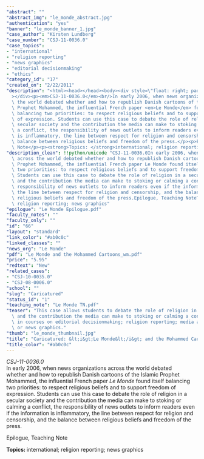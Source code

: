 ```yaml
---
"abstract": ""
"abstract_img": "le_monde_abstract.jpg"
"authentication": "yes"
"banner": "le_monde_banner_1.jpg"
"case_author": "Kirsten Lundberg"
"case_number": "CSJ-11-0036.0"
"case_topics":
- "international"
- "religion reporting"
- "news graphics"
- "editorial decisionmaking"
- "ethics"
"category_id": "17"
"created_on": "2/22/2011"
"description": "<html><head></head><body><div style=\"float: right; padding: 10px;\"\
  ></div><p><em>CSJ-11-0036.0</em><br/>In early 2006, when news organizations across\
  \ the world debated whether and how to republish Danish cartoons of the Islamic\
  \ Prophet Mohammed, the influential French paper <em>Le Monde</em> found itself\
  \ balancing two priorities: to respect religious beliefs and to support freedom\
  \ of expression. Students can use this case to debate the role of religion in a\
  \ secular society and the contribution the media can make to stoking or calming\
  \ a conflict, the responsibility of news outlets to inform readers even if the information\
  \ is inflammatory, the line between respect for religion and censorship, and the\
  \ balance between religious beliefs and freedom of the press.</p><p>Epilogue, Teaching\
  \ Note</p><p><strong>Topics: </strong>international; religion reporting; news graphics</p></body></html>"
"description_clean": !!python/unicode "CSJ-11-0036.0In early 2006, when news organizations\
  \ across the world debated whether and how to republish Danish cartoons of the Islamic\
  \ Prophet Mohammed, the influential French paper Le Monde found itself balancing\
  \ two priorities: to respect religious beliefs and to support freedom of expression.\
  \ Students can use this case to debate the role of religion in a secular society\
  \ and the contribution the media can make to stoking or calming a conflict, the\
  \ responsibility of news outlets to inform readers even if the information is inflammatory,\
  \ the line between respect for religion and censorship, and the balance between\
  \ religious beliefs and freedom of the press.Epilogue, Teaching NoteTopics: international;\
  \ religion reporting; news graphics"
"epilogue": "Le Monde Epilogue.pdf"
"faculty_notes": ""
"faculty_only": ""
"id": "66"
"layout": "standard"
"link_color": "#ab0c0c"
"linked_classes": ""
"news_org": "Le Monde"
"pdf": "Le Monde and the Mohammed Cartoons_wm.pdf"
"price": "5.95"
"redtext": "New"
"related_cases":
- "CSJ-10-0035.0"
- "CSJ-08-0006.0"
"school": ""
"slug": "Caricatured"
"status_id": "1"
"teaching_note": "Le Monde TN.pdf"
"teaser": "This case allows students to debate the role of religion in a secular society\
  \ and the contribution the media can make to stoking or calming a conflict. Use\
  \ in courses on editorial decisionmaking; religion reporting; media and democracy;\
  \ or news graphics."
"thumb": "le_monde_thumbnail.jpg"
"title": "Caricatured: &lt;i&gt;Le Monde&lt;/i&gt; and the Mohammed Cartoons"
"title_color": "#ab0c0c"
---
```

<html><head></head><body><div style="float: right; padding: 10px;"></div><p><em>CSJ-11-0036.0</em><br/>In early 2006, when news organizations across the world debated whether and how to republish Danish cartoons of the Islamic Prophet Mohammed, the influential French paper <em>Le Monde</em> found itself balancing two priorities: to respect religious beliefs and to support freedom of expression. Students can use this case to debate the role of religion in a secular society and the contribution the media can make to stoking or calming a conflict, the responsibility of news outlets to inform readers even if the information is inflammatory, the line between respect for religion and censorship, and the balance between religious beliefs and freedom of the press.</p><p>Epilogue, Teaching Note</p><p><strong>Topics: </strong>international; religion reporting; news graphics</p></body></html>

